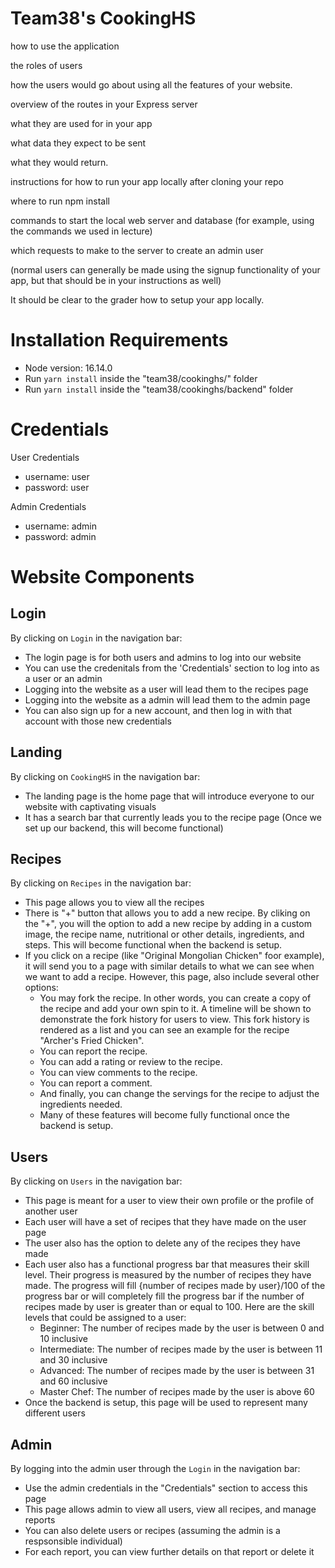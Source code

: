 # Team38's CookingHS

how to use the application

the roles of users

how the users would go about using all the features of your website. 

overview of the routes in your Express server

what they are used for in your app

what data they expect to be sent

what they would return. 

instructions for how to run your app locally after cloning your repo

where to run npm install

commands to start the local web server and database (for example, using the commands we used in lecture)

which requests to make to the server to create an admin user 

(normal users can generally be made using the signup functionality of your app, but that should be in your instructions as well)

It should be clear to the grader how to setup your app locally.

# Installation Requirements
* Node version: 16.14.0
* Run `yarn install` inside the "team38/cookinghs/" folder
* Run `yarn install` inside the "team38/cookinghs/backend" folder

# Credentials
User Credentials
* username: user
* password: user

Admin Credentials
* username: admin
* password: admin

# Website Components

## Login
By clicking on `Login` in the navigation bar:
* The login page is for both users and admins to log into our website
* You can use the credenitals from the 'Credentials' section to log into as a user or an admin
* Logging into the website as a user will lead them to the recipes page
* Logging into the website as a admin will lead them to the admin page
* You can also sign up for a new account, and then log in with that account with those new credentials

## Landing
By clicking on `CookingHS` in the navigation bar:
* The landing page is the home page that will introduce everyone to our website with captivating visuals
* It has a search bar that currently leads you to the recipe page (Once we set up our backend, this will become functional)

## Recipes
By clicking on `Recipes` in the navigation bar:
* This page allows you to view all the recipes
* There is "+" button that allows you to add a new recipe. By cliking on the "+", you will the option to add a new recipe by adding in a custom image, the recipe name, nutritional or other details, ingredients, and steps. This will become functional when the backend is setup.
* If you click on a recipe (like "Original Mongolian Chicken" foor example), it will send you to a page with similar details to what we can see when we want to add a recipe. However, this page, also include several other options:
  * You may fork the recipe. In other words, you can create a copy of the recipe and add your own spin to it. A timeline will be shown to demonstrate the fork history for users to view. This fork history is rendered as a list and you can see an example for the recipe "Archer's Fried Chicken".
  * You can report the recipe.
  * You can add a rating or review to the recipe.
  * You can view comments to the recipe.
  * You can report a comment.
  * And finally, you can change the servings for the recipe to adjust the ingredients needed.
  * Many of these features will become fully functional once the backend is setup.

## Users
By clicking on `Users` in the navigation bar:
* This page is meant for a user to view their own profile or the profile of another user
* Each user will have a set of recipes that they have made on the user page
* The user also has the option to delete any of the recipes they have made
* Each user also has a functional progress bar that measures their skill level. Their progress is measured by the number of recipes they have made. The progress will fill {number of recipes made by user}/100 of the progress bar or will completely fill the progress bar if the number of recipes made by user is greater than or equal to 100. Here are the skill levels that could be assigned to a user:
  * Beginner: The number of recipes made by the user is between 0 and 10 inclusive
  * Intermediate: The number of recipes made by the user is between 11 and 30 inclusive
  * Advanced: The number of recipes made by the user is between 31 and 60 inclusive
  * Master Chef: The number of recipes made by the user is above 60
* Once the backend is setup, this page will be used to represent many different users 

## Admin
By logging into the admin user through the `Login` in the navigation bar:
* Use the admin credentials in the "Credentials" section to access this page
* This page allows admin to view all users, view all recipes, and manage reports
* You can also delete users or recipes (assuming the admin is a respsonsible individual)
* For each report, you can view further details on that report or delete it
